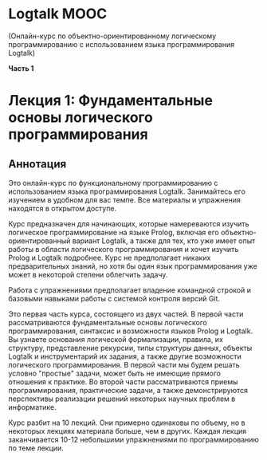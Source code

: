 # Logtalk MOOC

(Онлайн-курс по объектно-ориентированному логическому программированию с использованием языка программирования Logtalk)

**Часть 1**

# Лекция 1: Фундаментальные основы логического программирования

## Аннотация

Это онлайн-курс по функциональному программированию с использованием языка программирования Logtalk. Занимайтесь его изучением в удобном для вас темпе. Все материалы и упражнения находятся в открытом доступе.

Курс предназначен для начинающих, которые намереваются изучить логическое программирование на языке Prolog, включая его объектно-ориентированный вариант Logtalk, а также для тех, кто уже имеет опыт работы в области логического программирования и хочет изучить Prolog и Logtalk подробнее. Курс не предполагает никаких предварительных знаний, но хотя бы один язык программирования уже может в некоторой степени облегчить задачу.

Работа с упражнениями предполагает владение командной строкой и базовыми навыками работы с системой контроля версий Git.

Это первая часть курса, состоящего из двух частей. В первой части рассматриваются фундаментальные основы логического программирования, синтаксис и возможности языков Prolog и Logtalk. Вы узнаете основания логической формализации, правила, их структуру, представление рекурсии, типы структуры данных, объекты Logtalk и инструментарий их задания, а также другие возможности логического программирования. В первой части мы будем решать условно "простые" задачи, может быть не имеющие прямого отношения к практике. Во второй части рассматриваются приемы программирования, практические задачи, а также демонстрируются перспективы реализации решений некоторых научных проблем в информатике.

Курс разбит на 10 лекций. Они примерно одинаковы по объему, но в некоторых лекциях материала больше, чем в других. Каждая лекция заканчивается 10-12 небольшими упражнениями по программированию по теме лекции.
